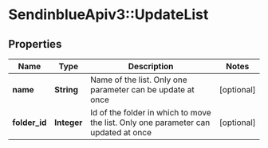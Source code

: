 # SendinblueApiv3::UpdateList

## Properties
Name | Type | Description | Notes
------------ | ------------- | ------------- | -------------
**name** | **String** | Name of the list. Only one parameter can be update at once | [optional] 
**folder_id** | **Integer** | Id of the folder in which to move the list. Only one parameter can updated at once | [optional] 


